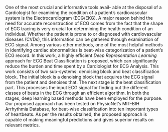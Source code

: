 One of the most crucial and informative tools avail- able at the disposal of a Cardiologist for examining the condition of a patient’s cardiovascular system is the Electrocardiogram (ECG/EKG). A major reason behind the need for accurate reconstruction of ECG comes from the fact that the shape of ECG tracing is very crucial for determining the health condition of an individual. Whether the patient is prone to or diagnosed with cardiovascular diseases (CVDs), this information can be gathered through examination of ECG signal. Among various other methods, one of the most helpful methods in identifying cardiac abnormalities is beat-wise categorization of a patient’s ECG record. In this work, a highly efficient *Deep Representation Learning* approach for ECG Beat Classification is proposed, which can significantly reduce the burden and time spent by a Cardiologist for ECG Analysis. This work consists of two sub-systems: denoising block and beat classification block. The initial block is a denoising block that acquires the ECG signal from the patient and denoises that. The next stage is the beat classification part. This processes the input ECG signal for finding out the different classes of beats in the ECG through an efficient algorithm. In both the stages, deep learning based methods have been employed for the purpose. Our proposed approach has been tested on PhysioNet’s MIT-BIH Arrhythmia Database, for beat-wise classification into ten important types of heartbeats. As per the results obtained, the proposed approach is capable of making meaningful predictions and gives superior results on relevant metrics.

